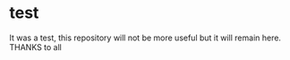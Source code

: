 # test

<!--  -->

It was a test, this repository will not be more useful but it will remain here. THANKS to all
